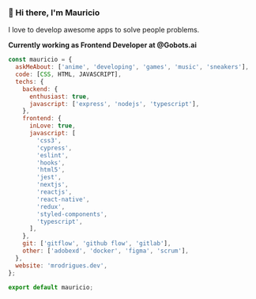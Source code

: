  ### 👋 Hi there, I'm Mauricio
 
 I love to develop awesome apps to solve people problems.

**Currently working as Frontend Developer at @Gobots.ai**

```javascript
const mauricio = {
  askMeAbout: ['anime', 'developing', 'games', 'music', 'sneakers'],
  code: [CSS, HTML, JAVASCRIPT],
  techs: {
    backend: {
      enthusiast: true,
      javascript: ['express', 'nodejs', 'typescript'],
    },
    frontend: {
      inLove: true,
      javascript: [
        'css3',
        'cypress',
        'eslint',
        'hooks',
        'html5',
        'jest',
        'nextjs',
        'reactjs',
        'react-native',
        'redux',
        'styled-components',
        'typescript',
      ],
    },
    git: ['gitflow', 'github flow', 'gitlab'],
    other: ['adobexd', 'docker', 'figma', 'scrum'],
  },
  website: 'mrodrigues.dev',
};

export default mauricio;

```
